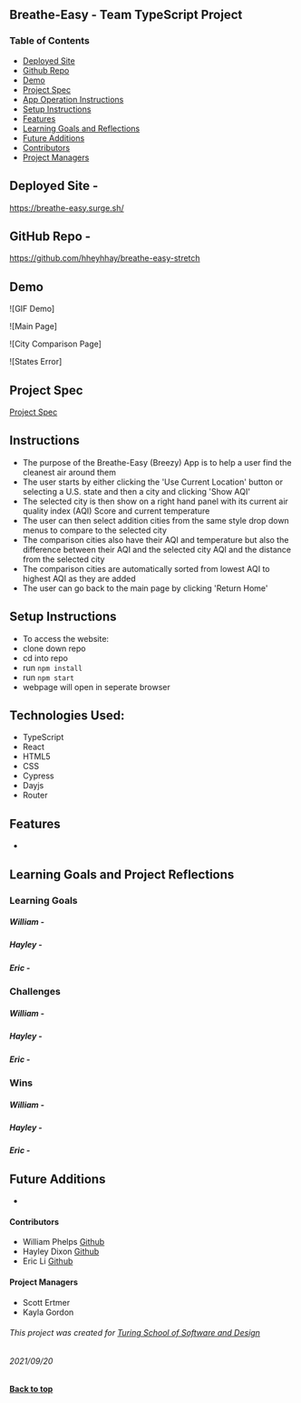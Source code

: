 ## Breathe-Easy - Team TypeScript Project

### Table of Contents
- [Deployed Site](#deployed-site)
- [Github Repo](#github-repo)
- [Demo](#demo)
- [Project Spec](#project-spec)
- [App Operation Instructions](#app-operation-instructions)
- [Setup Instructions](#setup-instructions)
- [Features](#features)
- [Learning Goals and Reflections](#learning-goals-project-reflection)
- [Future Additions](#future-additions)
- [Contributors](#contributors)
- [Project Managers](#project-managers)

## Deployed Site - 
https://breathe-easy.surge.sh/

## GitHub Repo - 
https://github.com/hheyhhay/breathe-easy-stretch

## Demo

![GIF Demo]

![Main Page]

![City Comparison Page]

![States Error]

## Project Spec

[Project Spec](https://frontend.turing.edu/projects/module-3/stretch.html)

## Instructions
- The purpose of the Breathe-Easy (Breezy) App is to help a user find the cleanest air around them
- The user starts by either clicking the 'Use Current Location' button or selecting a U.S. state and then a city and clicking 'Show AQI'
- The selected city is then show on a right hand panel with its current air quality index (AQI) Score and current temperature
- The user can then select addition cities from the same style drop down menus to compare to the selected city
- The comparison cities also have their AQI and temperature but also the difference between their AQI and the selected city AQI and the distance from the selected city
- The comparison cities are automatically sorted from lowest AQI to highest AQI as they are added
- The user can go back to the main page by clicking 'Return Home'

## Setup Instructions
- To access the website: 
- clone down repo 
- cd into repo
- run ``` npm install ```
- run ``npm start``
- webpage will open in seperate browser

## Technologies Used: 
 - TypeScript
 - React
 - HTML5
 - CSS
 - Cypress 
 - Dayjs
 - Router

## Features
-

## Learning Goals and Project Reflections

### Learning Goals
##### William -
##### Hayley -
##### Eric -

### Challenges
##### William -
##### Hayley -
##### Eric -

### Wins 
##### William -
##### Hayley -
##### Eric -

## Future Additions
- 

#### Contributors

- William Phelps [Github](github.com/williamphelps13)
- Hayley Dixon [Github](github.com/hheyhhay)
- Eric Li [Github](github.com/ericli1996)

#### Project Managers

- Scott Ertmer
- Kayla Gordon

###### This project was created for [Turing School of Software and Design](https://turing.io/)
###### 2021/09/20
**[Back to top](#table-of-contents)**
